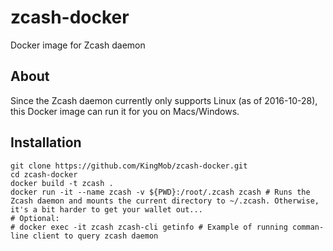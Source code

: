# zcash-docker
Docker image for Zcash daemon

## About

Since the Zcash daemon currently only supports Linux (as of 2016-10-28), this Docker image can run it for you on Macs/Windows.

## Installation

```shell
git clone https://github.com/KingMob/zcash-docker.git
cd zcash-docker
docker build -t zcash .
docker run -it --name zcash -v ${PWD}:/root/.zcash zcash # Runs the Zcash daemon and mounts the current directory to ~/.zcash. Otherwise, it's a bit harder to get your wallet out...
# Optional:
# docker exec -it zcash zcash-cli getinfo # Example of running comman-line client to query zcash daemon
